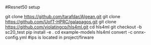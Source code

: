 #Resnet50 setup

git clone https://github.com/tarafdar/AIgean.git
git clone https://github.com/UofT-HPRC/galapagos.git
git clone https://github.com/violatingcp/hls4ml.git
cd hls4ml 
git checkout -b sc20_test
pip install -e .
cd example-models
hls4ml convert -c onnx-config.yml
#ips is located in project/firware
